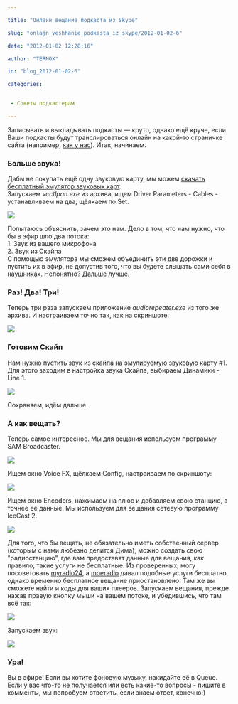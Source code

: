 ```yaml
---

title: "Онлайн вещание подкаста из Skype"

slug: "onlajn_veshhanie_podkasta_iz_skype/2012-01-02-6"

date: "2012-01-02 12:28:16"

author: "TERNOX"

id: "blog_2012-01-02-6"

categories:


 - Советы подкастерам

---
```

Записывать и выкладывать подкасты — круто, однако ещё круче, если Ваши подкасты будут транслироваться онлайн на какой-то страничке сайта (например, [как у нас](index/0-9)). Итак, начинаем.  
  

### Больше звука!

  
Дабы не покупать ещё одну звуковую карту, мы можем [скачать бесплатный эмулятор звуковых карт](https://vac.muzychenko.net).  
Запускаем _vcctlpan.exe_ из архива, ищем Driver Parameters - Cables - устанавливаем на два, щёлкаем по Set.  

![](30333306.jpg)

  
Попытаюсь объяснить, зачем это нам. Дело в том, что нам нужно, что бы в эфир шло два потока:  
1\. Звук из вашего микрофона  
2\. Звук из Скайпа  
С помощью эмулятора мы сможем объединить эти две дорожки и пустить их в эфир, не допустив того, что вы будете слышать сами себя в наушниках. Непонятно? Дальше лучше.  
  

### Раз! Два! Три!

  
Теперь три раза запускаем приложение _audiorepeater.exe_ из того же архива. И настраиваем точно так, как на скриншоте:  

![](69903086.jpg)

### Готовим Скайп

  
Нам нужно пустить звук из скайпа на эмулируемую звуковую карту #1. Для этого заходим в настройка звука Скайпа, выбираем Динамики - Line 1.  

![](02617960.jpg)

  
Сохраняем, идём дальше.  
  

### А как вещать?

  
Теперь самое интересное. Мы для вещания используем программу SAM Broadcaster.  

![](sambroadcaster.jpg)

  
Ищем окно Voice FX, щёлкаем Config, настраиваем по скриншоту:  

![](samcfg.jpg)

  
Ищем окно Encoders, нажимаем на плюс и добавляем свою станцию, а точнее её данные. Мы используем для вещания сетевую программу IceCast 2.  

![](samlame.jpg)
  
Для того, что бы вещать, не обязательно иметь собственный сервер (которым с нами любезно делится Дима), можно создать свою "радиостанцию", где вам предоставят данные для вещания, как правило, такие услуги не бесплатные. Из проверенных, могу посоветовать [myradio24](http://myradio24.com/), а [moeradio](http://moeradio.ru/) давал подобные услуги бесплатно, однако временно бесплатное вещание приостановлено. Там же вы сможете найти и коды для ваших плееров. Запускаем вещания, прежде нажав правую кнопку мыши на вашем потоке, и убедившись, что там всё так:  

![](samEncoders.jpg)

  
Запускаем звук:  

![](samMic.jpg)
  
  

### Ура!

  
Вы в эфире! Если вы хотите фоновую музыку, накидайте её в Queue. Если у вас что-то не получается или есть какие-то вопросы - пишите в комменты, мы попробуем ответить, если знаем ответ, конечно:)